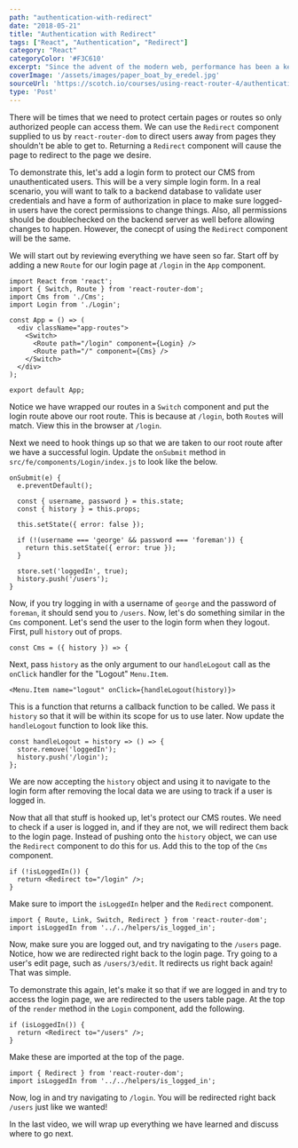 ```yaml
---
path: "authentication-with-redirect"
date: "2018-05-21"
title: "Authentication with Redirect"
tags: ["React", "Authentication", "Redirect"]
category: "React"
categoryColor: '#F3C610'
excerpt: "Since the advent of the modern web, performance has been a key consideration when designing a website or a web app. When a website requires no server interaction whatsoever, what is hosted on the web is served to a user as is, this is referred to as a static site."
coverImage: '/assets/images/paper_boat_by_eredel.jpg'
sourceUrl: 'https://scotch.io/courses/using-react-router-4/authentication-with-redirect'
type: 'Post'
---
```


There will be times that we need to protect certain pages or routes so only authorized people can access them. We can use the `Redirect` component supplied to us by `react-router-dom` to direct users away from pages they shouldn't be able to get to. Returning a `Redirect` component will cause the page to redirect to the page we desire.

To demonstrate this, let's add a login form to protect our CMS from unauthenticated users. This will be a very simple login form. In a real scenario, you will want to talk to a backend database to validate user credentials and have a form of authorization in place to make sure logged-in users have the corect permissions to change things. Also, all permissions should be doublechecked on the backend server as well before allowing changes to happen. However, the conecpt of using the `Redirect` component will be the same.

We will start out by reviewing everything we have seen so far. Start off by adding a new `Route` for our login page at `/login` in the `App` component.

    import React from 'react';
    import { Switch, Route } from 'react-router-dom';
    import Cms from './Cms';
    import Login from './Login';

    const App = () => (
      <div className="app-routes">
        <Switch>
          <Route path="/login" component={Login} />
          <Route path="/" component={Cms} />
        </Switch>
      </div>
    );

    export default App;

Notice we have wrapped our routes in a `Switch` component and put the login route above our root route. This is because at `/login`, both `Route`s will match. View this in the browser at `/login`.

Next we need to hook things up so that we are taken to our root route after we have a successful login. Update the `onSubmit` method in `src/fe/components/Login/index.js` to look like the below.

    onSubmit(e) {
      e.preventDefault();

      const { username, password } = this.state;
      const { history } = this.props;

      this.setState({ error: false });

      if (!(username === 'george' && password === 'foreman')) {
        return this.setState({ error: true });
      }

      store.set('loggedIn', true);
      history.push('/users');
    }

Now, if you try logging in with a username of `george` and the password of `foreman`, it should send you to `/users`. Now, let's do something similar in the `Cms` component. Let's send the user to the login form when they logout. First, pull `history` out of props.

    const Cms = ({ history }) => {

Next, pass `history` as the only argument to our `handleLogout` call as the `onClick` handler for the "Logout" `Menu.Item`.

    <Menu.Item name="logout" onClick={handleLogout(history)}>

This is a function that returns a callback function to be called. We pass it `history` so that it will be within its scope for us to use later. Now update the `handleLogout` function to look like this.

    const handleLogout = history => () => {
      store.remove('loggedIn');
      history.push('/login');
    };

We are now accepting the `history` object and using it to navigate to the login form after removing the local data we are using to track if a user is logged in.

Now that all that stuff is hooked up, let's protect our CMS routes. We need to check if a user is logged in, and if they are not, we will redirect them back to the login page. Instead of pushing onto the `history` object, we can use the `Redirect` component to do this for us. Add this to the top of the `Cms` component.

    if (!isLoggedIn()) {
      return <Redirect to="/login" />;
    }

Make sure to import the `isLoggedIn` helper and the `Redirect` component.

    import { Route, Link, Switch, Redirect } from 'react-router-dom';
    import isLoggedIn from '../../helpers/is_logged_in';

Now, make sure you are logged out, and try navigating to the `/users` page. Notice, how we are redirected right back to the login page. Try going to a user's edit page, such as `/users/3/edit`. It redirects us right back again! That was simple.

To demonstrate this again, let's make it so that if we are logged in and try to access the login page, we are redirected to the users table page. At the top of the `render` method in the `Login` component, add the following.

    if (isLoggedIn()) {
      return <Redirect to="/users" />;
    }

Make these are imported at the top of the page.

    import { Redirect } from 'react-router-dom';
    import isLoggedIn from '../../helpers/is_logged_in';

Now, log in and try navigating to `/login`. You will be redirected right back `/users` just like we wanted!

In the last video, we will wrap up everything we have learned and discuss where to go next.
